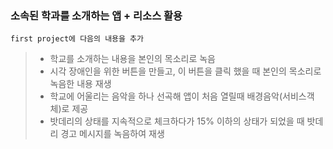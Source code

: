 ### 소속된 학과를 소개하는 앱 + 리소스 활용

`first project에 다음의 내용을 추가`

> - 학교를 소개하는 내용을 본인의 목소리로 녹음
> - 시각 장애인을 위한 버튼을 만들고, 이 버튼을 클릭 했을 때 본인의 목소리로 녹음한 내용 재생
> - 학교에 어울리는 음악을 하나 선곡해 앱이 처음 열릴때 배경음악(서비스객체)로 제공
> - 밧데리의 상태를 지속적으로 체크하다가 15% 이하의 상태가 되었을 때 밧데리 경고 메시지를 녹음하여 재생
